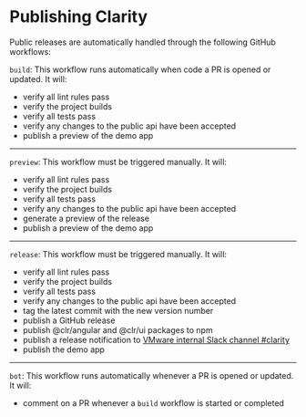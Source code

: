 # Publishing Clarity

Public releases are automatically handled through the following GitHub workflows:

`build`: This workflow runs automatically when code a PR is opened or updated. It will:

- verify all lint rules pass
- verify the project builds
- verify all tests pass
- verify any changes to the public api have been accepted
- publish a preview of the demo app

---

`preview`: This workflow must be triggered manually. It will:

- verify all lint rules pass
- verify the project builds
- verify all tests pass
- verify any changes to the public api have been accepted
- generate a preview of the release
- publish a preview of the demo app

---

`release`: This workflow must be triggered manually. It will:

- verify all lint rules pass
- verify the project builds
- verify all tests pass
- verify any changes to the public api have been accepted
- tag the latest commit with the new version number
- publish a GitHub release
- publish @clr/angular and @clr/ui packages to npm
- publish a release notification to [VMware internal Slack channel #clarity](https://vmware-clarity.slack.com/archives/CBZB6LZ39)
- publish the demo app

---

`bot`: This workflow runs automatically whenever a PR is opened or updated. It will:

- comment on a PR whenever a `build` workflow is started or completed
